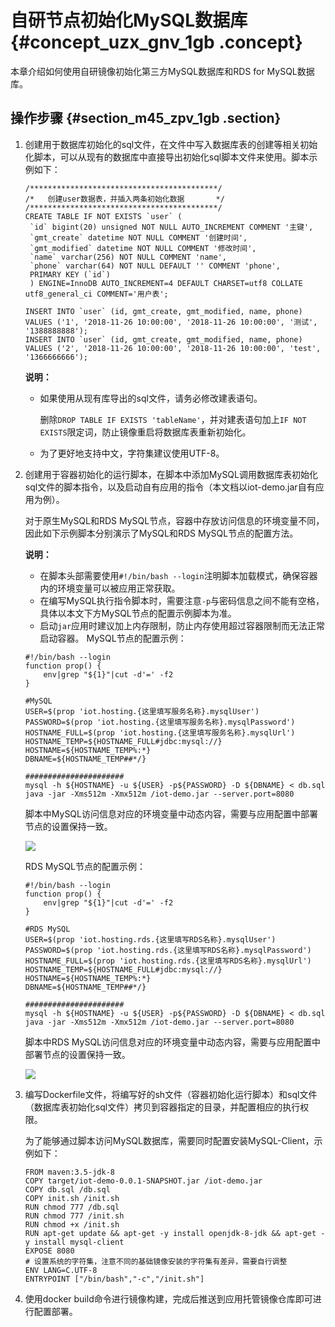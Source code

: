 # 自研节点初始化MySQL数据库 {#concept_uzx_gnv_1gb .concept}

本章介绍如何使用自研镜像初始化第三方MySQL数据库和RDS for MySQL数据库。

## 操作步骤 {#section_m45_zpv_1gb .section}

1.  创建用于数据库初始化的sql文件，在文件中写入数据库表的创建等相关初始化脚本，可以从现有的数据库中直接导出初始化sql脚本文件来使用。脚本示例如下：

    ```
    /******************************************/
    /*   创建user数据表，并插入两条初始化数据       */
    /******************************************/
    CREATE TABLE IF NOT EXISTS `user` (
     `id` bigint(20) unsigned NOT NULL AUTO_INCREMENT COMMENT '主键',
     `gmt_create` datetime NOT NULL COMMENT '创建时间',
     `gmt_modified` datetime NOT NULL COMMENT '修改时间',
     `name` varchar(256) NOT NULL COMMENT 'name',
     `phone` varchar(64) NOT NULL DEFAULT '' COMMENT 'phone',
     PRIMARY KEY (`id`)
     ) ENGINE=InnoDB AUTO_INCREMENT=4 DEFAULT CHARSET=utf8 COLLATE utf8_general_ci COMMENT='用户表';
    
    INSERT INTO `user` (id, gmt_create, gmt_modified, name, phone) VALUES ('1', '2018-11-26 10:00:00', '2018-11-26 10:00:00', '测试', '1388888888');
    INSERT INTO `user` (id, gmt_create, gmt_modified, name, phone) VALUES ('2', '2018-11-26 10:00:00', '2018-11-26 10:00:00', 'test', '1366666666');
    ```

    **说明：** 

    -   如果使用从现有库导出的sql文件，请务必修改建表语句。

        删除`DROP TABLE IF EXISTS 'tableName'`，并对建表语句加上`IF NOT EXISTS`限定词，防止镜像重启将数据库表重新初始化。

    -   为了更好地支持中文，字符集建议使用UTF-8。
2.  创建用于容器初始化的运行脚本，在脚本中添加MySQL调用数据库表初始化sql文件的脚本指令，以及启动自有应用的指令（本文档以iot-demo.jar自有应用为例）。

    对于原生MySQL和RDS MySQL节点，容器中存放访问信息的环境变量不同，因此如下示例脚本分别演示了MySQL和RDS MySQL节点的配置方法。

    **说明：** 

    -   在脚本头部需要使用`#!/bin/bash --login`注明脚本加载模式，确保容器内的环境变量可以被应用正常获取。
    -   在编写MySQL执行指令脚本时，需要注意`-p`与密码信息之间不能有空格，具体以本文下方MySQL节点的配置示例脚本为准。
    -   启动`jar`应用时建议加上内存限制，防止内存使用超过容器限制而无法正常启动容器。
    MySQL节点的配置示例：

    ```
    #!/bin/bash --login
    function prop() {
        env|grep "${1}"|cut -d'=' -f2
    }
    
    #MySQL
    USER=$(prop 'iot.hosting.{这里填写服务名称}.mysqlUser')
    PASSWORD=$(prop 'iot.hosting.{这里填写服务名称}.mysqlPassword')
    HOSTNAME_FULL=$(prop 'iot.hosting.{这里填写服务名称}.mysqlUrl')
    HOSTNAME_TEMP=${HOSTNAME_FULL#jdbc:mysql://}
    HOSTNAME=${HOSTNAME_TEMP%:*}
    DBNAME=${HOSTNAME_TEMP##*/}
    
    ######################
    mysql -h ${HOSTNAME} -u ${USER} -p${PASSWORD} -D ${DBNAME} < db.sql
    java -jar -Xms512m -Xmx512m /iot-demo.jar --server.port=8080
    ```

    脚本中MySQL访问信息对应的环境变量中动态内容，需要与应用配置中部署节点的设置保持一致。

    ![](http://static-aliyun-doc.oss-cn-hangzhou.aliyuncs.com/assets/img/78131/154475617033865_zh-CN.png)

    RDS MySQL节点的配置示例：

    ```
    #!/bin/bash --login
    function prop() {
        env|grep "${1}"|cut -d'=' -f2
    }
    
    #RDS MySQL
    USER=$(prop 'iot.hosting.rds.{这里填写RDS名称}.mysqlUser')
    PASSWORD=$(prop 'iot.hosting.rds.{这里填写RDS名称}.mysqlPassword')
    HOSTNAME_FULL=$(prop 'iot.hosting.rds.{这里填写RDS名称}.mysqlUrl')
    HOSTNAME_TEMP=${HOSTNAME_FULL#jdbc:mysql://}
    HOSTNAME=${HOSTNAME_TEMP%:*}
    DBNAME=${HOSTNAME_TEMP##*/}
    
    ######################
    mysql -h ${HOSTNAME} -u ${USER} -p${PASSWORD} -D ${DBNAME} < db.sql
    java -jar -Xms512m -Xmx512m /iot-demo.jar --server.port=8080
    ```

    脚本中RDS MySQL访问信息对应的环境变量中动态内容，需要与应用配置中部署节点的设置保持一致。

    ![](http://static-aliyun-doc.oss-cn-hangzhou.aliyuncs.com/assets/img/78131/154475617033866_zh-CN.png)

3.  编写Dockerfile文件，将编写好的sh文件（容器初始化运行脚本）和sql文件（数据库表初始化sql文件）拷贝到容器指定的目录，并配置相应的执行权限。

    为了能够通过脚本访问MySQL数据库，需要同时配置安装MySQL-Client，示例如下：

    ```
    FROM maven:3.5-jdk-8
    COPY target/iot-demo-0.0.1-SNAPSHOT.jar /iot-demo.jar
    COPY db.sql /db.sql
    COPY init.sh /init.sh
    RUN chmod 777 /db.sql
    RUN chmod 777 /init.sh
    RUN chmod +x /init.sh
    RUN apt-get update && apt-get -y install openjdk-8-jdk && apt-get -y install mysql-client
    EXPOSE 8080
    # 设置系统的字符集，注意不同的基础镜像安装的字符集有差异，需要自行调整
    ENV LANG=C.UTF-8
    ENTRYPOINT ["/bin/bash","-c","/init.sh"]
    ```

4.  使用docker build命令进行镜像构建，完成后推送到应用托管镜像仓库即可进行配置部署。

